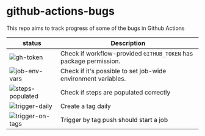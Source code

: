 # github-actions-bugs

This repo aims to track progress of some of the bugs in Github Actions

| status             | Description
|--------------------|-------------
| ![gh-token]        | Check if workflow-provided `GITHUB_TOKEN` has package permission.
| ![job-env-vars]    | Check if it's possible to set job-wide environment variables.
| ![steps-populated] | Check if steps are populated correctly
| ![trigger-daily]   | Create a tag daily
| ![trigger-on-tags] | Trigger by tag push should start a job


[gh-token]: https://github.com/meeDamian/github-actions-bugs/workflows/.github/workflows/github-token.yml/badge.svg
[job-env-vars]: https://github.com/meeDamian/github-actions-bugs/workflows/.github/workflows/job-env-vars.yml/badge.svg
[steps-populated]: https://github.com/meeDamian/github-actions-bugs/workflows/.github/workflows/steps-populated.yml/badge.svg
[trigger-daily]: https://github.com/meeDamian/github-actions-bugs/workflows/.github/workflows/trigger-daily.yml/badge.svg
[trigger-on-tags]: https://github.com/meeDamian/github-actions-bugs/workflows/.github/workflows/trigger-on-tags.yml/badge.svg

